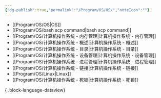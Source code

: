 ```yaml
---
{"dg-publish":true,"permalink":"/Program/OS/OS/","noteIcon":""}
---
```



- [[Program/OS/OS\|OS]]
- [[Program/OS/bash scp command\|bash scp command]]
- [[Program/OS/计算机操作系统 - 内存管理\|计算机操作系统 - 内存管理]]
- [[Program/OS/计算机操作系统 - 概述\|计算机操作系统 - 概述]]
- [[Program/OS/计算机操作系统 - 目录\|计算机操作系统 - 目录]]
- [[Program/OS/计算机操作系统 - 设备管理\|计算机操作系统 - 设备管理]]
- [[Program/OS/计算机操作系统 - 进程管理\|计算机操作系统 - 进程管理]]
- [[Program/OS/计算机操作系统 - 链接\|计算机操作系统 - 链接]]
- [[Program/OS/Linux\|Linux]]
- [[Program/OS/计算机操作系统 - 死锁\|计算机操作系统 - 死锁]]

{ .block-language-dataview}